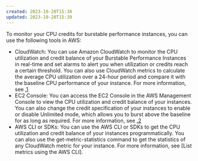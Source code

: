 ```yaml
---
created: 2023-10-20T15:38
updated: 2023-10-20T15:39
---
```

To monitor your CPU credits for burstable performance instances, you can use the following tools in AWS:

- CloudWatch: You can use Amazon CloudWatch to monitor the CPU utilization and credit balance of your Burstable Performance Instances in real-time and set alarms to alert you when utilization or credits reach a certain threshold. You can also use CloudWatch metrics to calculate the average CPU utilization over a 24-hour period and compare it with the baseline CPU performance of your instance. For more information, see [.](https://docs.aws.amazon.com/AWSEC2/latest/UserGuide/burstable-performance-instances-monitoring-cpu-credits.html)[1](https://docs.aws.amazon.com/AWSEC2/latest/UserGuide/burstable-performance-instances-monitoring-cpu-credits.html)
- EC2 Console: You can access the EC2 Console in the AWS Management Console to view the CPU utilization and credit balance of your instances. You can also change the credit specification of your instances to enable or disable Unlimited mode, which allows you to burst above the baseline for as long as required. For more information, see [.](https://docs.aws.amazon.com/AWSEC2/latest/UserGuide/burstable-performance-instances-monitoring-cpu-credits.html)[2](https://github.com/awsdocs/amazon-ec2-user-guide/blob/master/doc_source/burstable-performance-instances-monitoring-cpu-credits.md)
- AWS CLI or SDKs: You can use the AWS CLI or SDKs to get the CPU utilization and credit balance of your instances programmatically. You can also use the get-metric-statistics command to get the statistics of any CloudWatch metric for your instance. For more information, see [List metrics using the AWS CLI].

